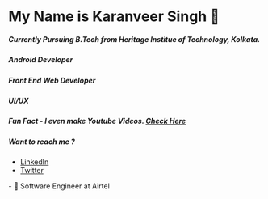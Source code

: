 <h1>My Name is Karanveer Singh 👋</h1>
<h5>Currently Pursuing B.Tech from Heritage Institue of Technology, Kolkata.</h5>
<h5>Android Developer</h5>
<h5>Front End Web Developer</h5>
<h5>UI/UX</h5>
<h5>Fun Fact - I even make Youtube Videos. <a href = "https://www.youtube.com/channel/UC7ZNICAxtRF1osA6i8KMZsw?view_as=subscriber">Check Here</a></h5>
<div>
  <h5>Want to reach me ?</h5>
  <ul>
    <li><a href = "https://www.linkedin.com/in/karanveer-singh-102153174/">LinkedIn</a></li> 
    <li><a href = "https://twitter.com/kay_vee_khatra">Twitter</a></li>
  </ul>  
</div>
- 🔭 Software Engineer at Airtel
<!--
**Kayvee08/Kayvee08** is a ✨ _special_ ✨ repository because its `README.md` (this file) appears on your GitHub profile.

Here are some ideas to get you started:

- 🔭 I’m currently working on ...
- 🌱 I’m currently learning ...
- 👯 I’m looking to collaborate on ...
- 🤔 I’m looking for help with ...
- 💬 Ask me about ...
- 📫 How to reach me: ...
- 😄 Pronouns: ...
- ⚡ Fun fact: ...
-->
